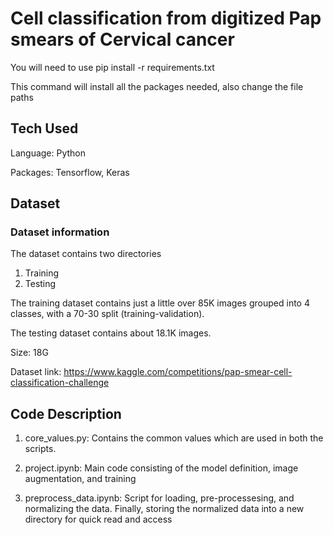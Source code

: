 # Cell classification from digitized Pap smears of Cervical cancer

You will need to use  pip install -r requirements.txt

This command will install all the packages needed, also change the file paths

## Tech Used

Language: Python

Packages: Tensorflow, Keras

## Dataset
### Dataset information

The dataset contains two directories

1. Training
2. Testing

The training dataset contains just a little over 85K images grouped into 4 classes, with a 70-30 split (training-validation).

The testing dataset contains about 18.1K images.

Size: 18G

Dataset link: https://www.kaggle.com/competitions/pap-smear-cell-classification-challenge

## Code Description

1. core_values.py: Contains the common values which are used in both the scripts.

2. project.ipynb: Main code consisting of the model definition, image augmentation, and training

3. preprocess_data.ipynb: Script for loading, pre-processesing, and normalizing the data. Finally, storing the normalized data into a new directory for quick read and access


